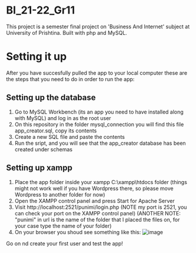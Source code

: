 # BI_21-22_Gr11
This project is a semester final project on 'Business And Internet' subject at University of Prishtina. Built with php and MySQL.

# Setting it up

After you have succesfully pulled the app to your local computer these are the steps that you need to do in order to run the app:

## Setting up the database
1. Go to MySQL Workbench (its an app you need to have installed along with MySQL) and log in as the root user
2. On this repository in the folder mysql_connection you will find this file app_creator.sql, copy its contents
3. Create a new SQL file and paste the contents 
4. Run the sript, and you will see that the app_creator database has been created under schemas

## Setting up xampp
1. Place the app folder inside your xampp C:\xampp\htdocs folder (things might not work well if you have Wordpress there, so please move Wordpress to another folder for now)
2. Open the XAMPP control panel and press Start for Apache Server
3. Visit http://localhost:2521/punimi/login.php (NOTE my port is 2521, you can check your port on the XAMPP control panel)
(ANOTHER NOTE: "punimi" in url is the name of the folder that I placed the files on, for your case type the name of your folder)
4. On your browser you shoud see something like this: 
![image](https://user-images.githubusercontent.com/45471217/168468991-c1c8cd96-1794-44f4-b6f3-75c1c5f35764.png)

Go on nd create your first user and test the app!
